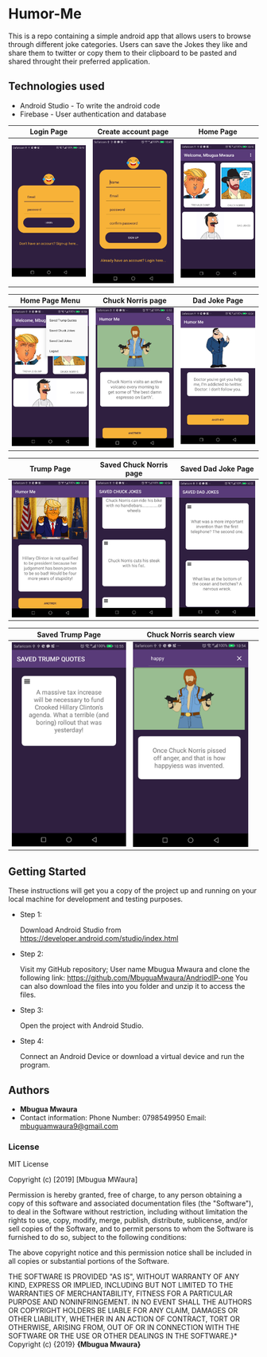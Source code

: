 # Humor-Me
This is a repo containing a simple android app that allows users to browse through different joke categories. Users can save the Jokes they 
like and share them to twitter or copy them to their clipboard to be pasted and shared throught their preferred application.

## Technologies used

* Android Studio - To write the android code
* Firebase - User authentication and database

| Login Page                                                                                    | Create account page                                                                                    | Home Page                                                                                    |
|-------------------------------------------------------------------------------------------------|-------------------------------------------------------------------------------------------------|----------------------------------------------------------------------------------------------|
| ![<img src="/screenshots/Login.png"](/screenshots/Login.png) | ![<img src="/screenshots/CreateAccount.png](/screenshots/CreateAccount.png) | ![<img src="/screenshots/Homepage.png](/screenshots/Homepage.png) |

| Home Page Menu                                                                                    | Chuck Norris page                                                                                    | Dad Joke Page                                                                                    |
|-------------------------------------------------------------------------------------------------|-------------------------------------------------------------------------------------------------|----------------------------------------------------------------------------------------------|
| ![<img src="/screenshots/homepagemenu.png"](/screenshots/homepagemenu.png) | ![<img src="/screenshots/chuckPage.png](/screenshots/chuckPage.png) | ![<img src="/screenshots/dadJokePage.png](/screenshots/dadJokePage.png) |

|     Trump Page                                                                                    | Saved Chuck Norris page                                                                                    | Saved Dad Joke Page                                                                                    |
|-------------------------------------------------------------------------------------------------|-------------------------------------------------------------------------------------------------|----------------------------------------------------------------------------------------------|
| ![<img src="/screenshots/trumpPage.png"](/screenshots/trumpPage.png) | ![<img src="/screenshots/SavedChuckPage.png](/screenshots/SavedChuckPage.png) | ![<img src="/screenshots/SavedDadJokePage.png](/screenshots/SavedDadJokePage.png) |

|    Saved Trump Page                                                                                    | Chuck Norris search view                                                                                 |                                                                                   |
|-------------------------------------------------------------------------------------------------|-------------------------------------------------------------------------------------------------|----------------------------------------------------------------------------------------------|
| ![<img src="/screenshots/SavedTrumpPage.png"](/screenshots/SavedTrumpPage.png) | ![<img src="/screenshots/chucksearchView.png](/screenshots/chucksearchView.png) |  |


## Getting Started

These instructions will get you a copy of the project up and running on your local machine for development and testing purposes. 

* Step 1:

  Download Android Studio from https://developer.android.com/studio/index.html

* Step 2:

  Visit my GitHub repository; User name Mbugua Mwaura and clone the following link: https://github.com/MbuguaMwaura/AndriodIP-one
  You can also download the files into you folder and unzip it to access the files.

* Step 3:

  Open the project with Android Studio.

* Step 4:

  Connect an Android Device or download a virtual device and run the program.


## Authors

* **Mbugua Mwaura** 
* Contact information: Phone Number: 0798549950 Email: mbuguamwaura9@gmail.com


### License
MIT License

Copyright (c) [2019] [Mbugua MWaura]

Permission is hereby granted, free of charge, to any person obtaining a copy
of this software and associated documentation files (the "Software"), to deal
in the Software without restriction, including without limitation the rights
to use, copy, modify, merge, publish, distribute, sublicense, and/or sell
copies of the Software, and to permit persons to whom the Software is
furnished to do so, subject to the following conditions:

The above copyright notice and this permission notice shall be included in all
copies or substantial portions of the Software.

THE SOFTWARE IS PROVIDED "AS IS", WITHOUT WARRANTY OF ANY KIND, EXPRESS OR
IMPLIED, INCLUDING BUT NOT LIMITED TO THE WARRANTIES OF MERCHANTABILITY,
FITNESS FOR A PARTICULAR PURPOSE AND NONINFRINGEMENT. IN NO EVENT SHALL THE
AUTHORS OR COPYRIGHT HOLDERS BE LIABLE FOR ANY CLAIM, DAMAGES OR OTHER
LIABILITY, WHETHER IN AN ACTION OF CONTRACT, TORT OR OTHERWISE, ARISING FROM,
OUT OF OR IN CONNECTION WITH THE SOFTWARE OR THE USE OR OTHER DEALINGS IN THE
SOFTWARE.}*
Copyright (c) {2019} **{Mbugua  Mwaura}**


